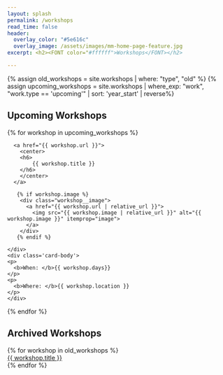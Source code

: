 ```yaml
---
layout: splash
permalink: /workshops
read_time: false
header:
  overlay_color: "#5e616c"
  overlay_image: /assets/images/mm-home-page-feature.jpg
excerpt: <h2><FONT color="#ffffff">Workshops</FONT></h2>

---
```

{% assign old_workshops = site.workshops | where: "type", "old" %}
{% assign upcoming_workshops = site.workshops | where_exp: "work", "work.type == 'upcoming'" | sort: 'year_start' | reverse%}

<h2>Upcoming Workshops</h2>
<div class='card-list'>
{% for workshop in upcoming_workshops %}
<div class='card'>
  <div class='card-header'>
    
      <a href="{{ workshop.url }}">
        <center>
        <h6>
            {{ workshop.title }}
        </h6>
        </center>  
      </a>
    
       {% if workshop.image %}
        <div class="workshop__image">
          <a href="{{ workshop.url | relative_url }}">
            <img src="{{ workshop.image | relative_url }}" alt="{{ workshop.image }}" itemprop="image">
          </a>
        </div>
       {% endif %}
  
    </div>
    <div class='card-body'>
    <p>
      <b>When: </b>{{ workshop.days}}
    </p>
    <p>
      <b>Where: </b>{{ workshop.location }}
    </p>
    </div>
  </div>
  
{% endfor %}
</div>


<h2>Archived Workshops</h2>
<div class='card-list'>
{% for workshop in old_workshops %}
  <div class='card'>
    <div class='card-header'>
      <a href="{{ workshop.url }}">
        {{ workshop.title }}
      </a>
    </div>
  </div>
{% endfor %}
